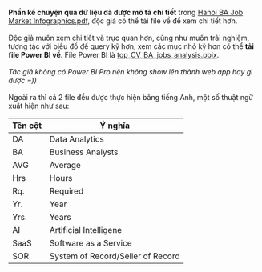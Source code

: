 <b>Phần kể chuyện qua dữ liệu đã được mô tả chi tiết</b> trong [Hanoi BA Job Market Infographics.pdf](https://github.com/hinmfm/Top-CV-BA-Job-Analysis/blob/main/end-product/infographics%20%26%20powerbi/Hanoi%20BA%20Job%20Market%20Infographics.pdf), độc giả có thể tải file về để xem chi tiết hơn.
<br>
<br>
Độc giả muốn xem chi tiết và trực quan hơn, cũng như muốn trải nghiệm, tương tác với biểu đồ để query kỹ hơn, xem các mục nhỏ kỹ hơn có thể <b>tải file Power BI về</b>. File 
Power BI là [top_CV_BA_jobs_analysis.pbix](https://github.com/hinmfm/Top-CV-BA-Job-Analysis/blob/main/end-product/infographics%20%26%20powerbi/top_CV_BA_jobs_analysis.pbix).
<br>
<br>
<i>Tác giả không có Power BI Pro nên không show lên thành web app hay gì được =)) </i>
<br>
<br>
Ngoài ra thì cả 2 file đều được thực hiện bằng tiếng Anh, một số thuật ngữ xuất hiện như sau:

| **Tên cột**      	| **Ý nghĩa**      	|
|--------------	|---------------------------------------------------------------------------------------------------------------------------------------------------------------------------------------------------------------------------	|
| DA         	| Data Analytics |
| BA         	| Business Analysts |
| AVG         	| Average |
| Hrs         	| Hours |
| Rq.         	| Required |
| Yr.         	| Year |
| Yrs.         	| Years |
| AI         	| Artificial Intelligene |
| SaaS         	| Software as a Service |
| SOR         	| System of Record/Seller of Record |

